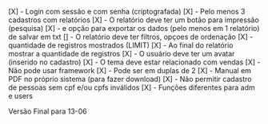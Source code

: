 [X] - Login com sessão e com senha (criptografada)
[X] - Pelo menos 3 cadastros com relatórios
[X] - O relatório deve ter um botão para impressão (pesquisa)
[X] - e opção para exportar os dados (pelo menos em 1 relatório)
de salvar em txt
[] - O relatório deve ter filtros, opçoes de ordenação
[X] - quantidade de registros mostrados (LIMIT)
[X] - Ao final do relatório mostrar a quantidade de registros
[X] - O usuário deve ter um avatar (inserido no cadastro)
[X] - O tema deve estar relacionado com vendas
[X] - Não pode usar framework
[X] - Pode ser em duplas de 2
[X] - Manual em PDF no próprio sistema (para fazer download)
[X] - Não permitir cadastro de pessoas sem cpf e/ou cpfs inválidos
[X] - Funções diferentes para adm e users

Versão Final para 13-06